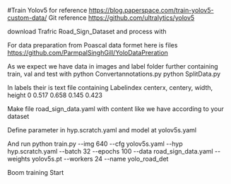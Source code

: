 #Train Yolov5
for reference 
https://blog.paperspace.com/train-yolov5-custom-data/
Git reference  https://github.com/ultralytics/yolov5


download Trafric Road_Sign_Dataset and process with 


For data preparation from Poascal data formet here is files https://github.com/ParmpalSinghGill/YoloDataPreration

As we expect we have data in images and label folder further containing train, val and test
with 
python Convertannotations.py
python SplitData.py

In labels their is text file containing 
Labelindex     centerx,       centery,     width,       height
0      0.517 0.658 0.145  0.423

Make file road_sign_data.yaml with content like we have according to your dataset

Define parameter in  hyp.scratch.yaml and model at yolov5s.yaml

And run
python train.py --img 640 --cfg yolov5s.yaml --hyp hyp.scratch.yaml --batch 32 --epochs 100 --data road_sign_data.yaml --weights yolov5s.pt --workers 24 --name yolo_road_det

Boom training Start
